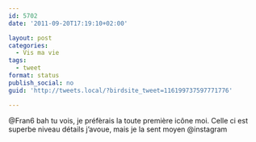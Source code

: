 ```yaml
---
id: 5702
date: '2011-09-20T17:19:10+02:00'

layout: post
categories:
  - Vis ma vie
tags:
  - tweet
format: status
publish_social: no
guid: 'http://tweets.local/?birdsite_tweet=116199737597771776'

---
```


@Fran6 bah tu vois, je préfèrais la toute première icône moi. Celle ci est superbe niveau détails j’avoue, mais je la sent moyen @instagram